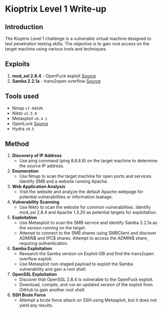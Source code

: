 # Kioptrix Level 1 Write-up
## Introduction
The Kioptrix Level 1 challenge is a vulnerable virtual machine designed to test penetration testing skills. The objective is to gain root access on the target machine using various tools and techniques.
## Exploits
1. **mod_ssl 2.8.4** - OpenFuck exploit [Source](https://github.com/exploit-inters/OpenFuck)
2. **Samba 2.2.1a** - trans2open overflow [Source](https://www.rapid7.com/db/modules/exploit/linux/samba/trans2open/)
## Tools used
- Nmap ``v7.94SVN``
- Nikto ``v2.5.0``
- Metasploit ``v6.4.1``
- OpenLuck [Source](https://github.com/heltonWernik/OpenLuck)
- Hydra ``v9.5``
## Method
1. **Discovery of IP Address**
    - Use ping command (ping 8.8.8.8) on the target machine to determine the source IP address.
2. **Enumeration**
    - Use Nmap to scan the target machine for open ports and services. Identify SMB and a website running Apache.
3. **Web Application Analysis**
    - Visit the website and analyze the default Apache webpage for potential vulnerabilities or information leakage.
4. **Vulnerability Scanning**
    - Use Nikto to scan the website for common vulnerabilities. Identify mod_ssl 2.8.4 and Apache 1.3.20 as potential targets for exploitation.
5. **Exploitation**
    - Use Metasploit to scan the SMB service and identify Samba 2.2.1a as the version running on the target.
    - Attempt to connect to the SMB shares using SMBClient and discover ADMIN\$ and IPC\$ shares. Attempt to access the ADMIN\$ share, requiring authentication.
6. **Samba Exploitation** 
    - Research the Samba version on Exploit-DB and find the trans2open overflow exploit.
    - Use Metasploit non-staged payload to exploit the Samba vulnerability and gain a root shell.
7. **OpenSSL Exploitation**
    - Discover that OpenSSL 2.8.4 is vulnerable to the OpenFuck exploit.
    - Download, compile, and run an updated version of the exploit from GitHub to gain another root shell.
8. **SSH Brute Force**
    - Attempt a brute force attack on SSH using Metasploit, but it does not yield any results.